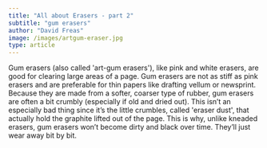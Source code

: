 ```yaml
---
title: "All about Erasers - part 2"
subtitle: "gum erasers"
author: "David Freas"
image: /images/artgum-eraser.jpg
type: article
---
```


Gum erasers (also called 'art-gum erasers'), like pink and white erasers, are good for clearing large areas of a page. Gum erasers are not as stiff as pink erasers and are preferable for thin papers like drafting vellum or newsprint. Because they are made from a softer, coarser type of rubber, gum erasers are often a bit crumbly (especially if old and dried out). This isn’t an especially bad thing since it’s the little crumbles, called 'eraser dust', that actually hold the graphite lifted out of the page. This is why, unlike kneaded erasers, gum erasers won’t become dirty and black over time. They’ll just wear away bit by bit.
